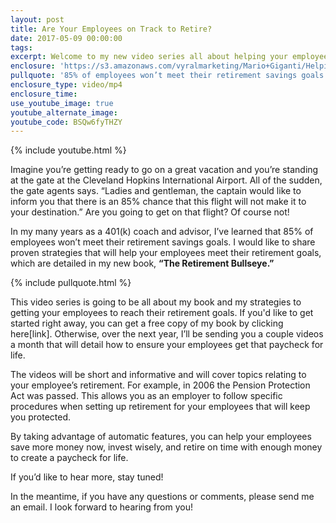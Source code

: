 ```yaml
---
layout: post
title: Are Your Employees on Track to Retire?
date: 2017-05-09 00:00:00
tags:
excerpt: Welcome to my new video series all about helping your employees meet their retirement goals.
enclosure: 'https://s3.amazonaws.com/vyralmarketing/Mario+Giganti/Helping+Your+Clients+Meet+Their+Retirement+Goals-1.mp4'
pullquote: '85% of employees won’t meet their retirement savings goals.'
enclosure_type: video/mp4
enclosure_time:
use_youtube_image: true
youtube_alternate_image:
youtube_code: BSQw6fyTHZY
---
```



{% include youtube.html %}

Imagine you’re getting ready to go on a great vacation and you’re standing at the gate at the Cleveland Hopkins International Airport. All of the sudden, the gate agents says. “Ladies and gentleman, the captain would like to inform you that there is an 85% chance that this flight will not make it to your destination.” Are you going to get on that flight? Of course not!

In my many years as a 401(k) coach and advisor, I’ve learned that 85% of employees won’t meet their retirement savings goals. I would like to share proven strategies that will help your employees meet their retirement goals, which are detailed in my new book, **“The Retirement Bullseye.”**

{% include pullquote.html %}

This video series is going to be all about my book and my strategies to getting your employees to reach their retirement goals. If you'd like to get started right away, you can get a free copy of my book by clicking here[link]. Otherwise, over the next year, I’ll be sending you a couple videos a month that will detail how to ensure your employees get that paycheck for life.

The videos will be short and informative and will cover topics relating to your employee’s retirement. For example, in 2006 the Pension Protection Act was passed. This allows you as an employer to follow specific procedures when setting up retirement for your employees that will keep you protected.

By taking advantage of automatic features, you can help your employees save more money now, invest wisely, and retire on time with enough money to create a paycheck for life.

If you’d like to hear more, stay tuned!

In the meantime, if you have any questions or comments, please send me an email. I look forward to hearing from you!